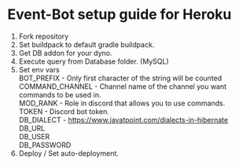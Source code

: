 # Event-Bot setup guide for Heroku
1. Fork repository
2. Set buildpack to default gradle buildpack.
3. Get DB addon for your dyno.
4. Execute query from Database folder. (MySQL)
5. Set env vars <br />
  BOT_PREFIX - Only first character of the string will be counted <br />
  COMMAND_CHANNEL - Channel name of the channel you want commands to be used in. <br />
  MOD_RANK - Role in discord that allows you to use commands. <br />
  TOKEN - Discord bot token. <br />
  DB_DIALECT - https://www.javatpoint.com/dialects-in-hibernate <br />
  DB_URL <br />
  DB_USER <br />
  DB_PASSWORD <br />
6. Deploy / Set auto-deployment.
